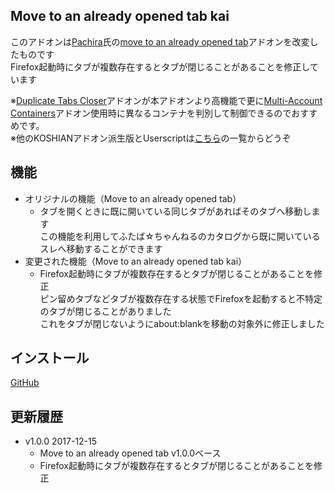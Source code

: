 ## Move to an already opened tab kai
このアドオンは[Pachira](https://addons.mozilla.org/ja/firefox/user/anonymous-a0bba9187b568f98732d22d51c5955a6/)氏の[move to an already opened tab](https://addons.mozilla.org/ja/firefox/addon/move-to-an-already-opened-tab/)アドオンを改変したものです  
Firefox起動時にタブが複数存在するとタブが閉じることがあることを修正しています  

※[Duplicate Tabs Closer](https://addons.mozilla.org/ja/firefox/addon/duplicate-tabs-closer/)アドオンが本アドオンより高機能で更に[Multi-Account Containers](https://addons.mozilla.org/ja/firefox/addon/multi-account-containers/)アドオン使用時に異なるコンテナを判別して制御できるのでおすすめです。  
※他のKOSHIANアドオン派生版とUserscriptは[こちら](https://github.com/akoya-tomo/futaba_auto_reloader_K/wiki)の一覧からどうぞ

## 機能
* オリジナルの機能（Move to an already opened tab）
  - タブを開くときに既に開いている同じタブがあればそのタブへ移動します  
    この機能を利用してふたば☆ちゃんねるのカタログから既に開いているスレへ移動することができます  
* 変更された機能（Move to an already opened tab kai）
  - Firefox起動時にタブが複数存在するとタブが閉じることがあることを修正  
    ピン留めタブなどタブが複数存在する状態でFirefoxを起動すると不特定のタブが閉じることがありました  
    これをタブが閉じないようにabout:blankを移動の対象外に修正しました  

## インストール
[GitHub](https://github.com/akoya-tomo/move_to_an_already_opened_tab_kai/releases/download/v1.0.0/move_to_an_already_opened_tab_kai-1.0.0-an.fx.xpi)

## 更新履歴
* v1.0.0 2017-12-15
  - Move to an already opened tab v1.0.0ベース
  - Firefox起動時にタブが複数存在するとタブが閉じることがあることを修正
